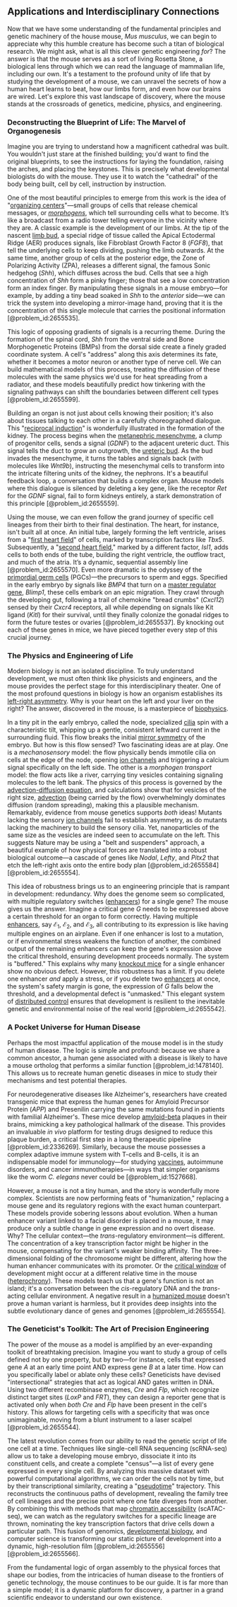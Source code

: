 ## Applications and Interdisciplinary Connections

Now that we have some understanding of the fundamental principles and genetic machinery of the house mouse, *Mus musculus*, we can begin to appreciate why this humble creature has become such a titan of biological research. We might ask, what is all this clever genetic engineering *for*? The answer is that the mouse serves as a sort of living Rosetta Stone, a biological lens through which we can read the language of mammalian life, including our own. It's a testament to the profound unity of life that by studying the development of a mouse, we can unravel the secrets of how a human heart learns to beat, how our limbs form, and even how our brains are wired. Let's explore this vast landscape of discovery, where the mouse stands at the crossroads of genetics, medicine, physics, and engineering.

### Deconstructing the Blueprint of Life: The Marvel of Organogenesis

Imagine you are trying to understand how a magnificent cathedral was built. You wouldn't just stare at the finished building; you'd want to find the original blueprints, to see the instructions for laying the foundation, raising the arches, and placing the keystones. This is precisely what developmental biologists do with the mouse. They use it to watch the "cathedral" of the body being built, cell by cell, instruction by instruction.

One of the most beautiful principles to emerge from this work is the idea of "[organizing centers](@article_id:274866)"—small groups of cells that release chemical messages, or *[morphogens](@article_id:148619)*, which tell surrounding cells what to become. It’s like a broadcast from a radio tower telling everyone in the vicinity where they are. A classic example is the development of our limbs. At the tip of the nascent [limb bud](@article_id:267751), a special ridge of tissue called the Apical Ectodermal Ridge (AER) produces signals, like Fibroblast Growth Factor 8 (*FGF8*), that tell the underlying cells to keep dividing, pushing the limb outwards. At the same time, another group of cells at the posterior edge, the Zone of Polarizing Activity (ZPA), releases a different signal, the famous Sonic hedgehog (*Shh*), which diffuses across the bud. Cells that see a high concentration of *Shh* form a pinky finger; those that see a low concentration form an index finger. By manipulating these signals in a mouse embryo—for example, by adding a tiny bead soaked in *Shh* to the *anterior* side—we can trick the system into developing a mirror-image hand, proving that it is the concentration of this single molecule that carries the positional information [@problem_id:2655535].

This logic of opposing gradients of signals is a recurring theme. During the formation of the spinal cord, *Shh* from the ventral side and Bone Morphogenetic Proteins (BMPs) from the dorsal side create a finely graded coordinate system. A cell's "address" along this axis determines its fate, whether it becomes a motor neuron or another type of nerve cell. We can build mathematical models of this process, treating the diffusion of these molecules with the same physics we'd use for heat spreading from a radiator, and these models beautifully predict how tinkering with the signaling pathways can shift the boundaries between different cell types [@problem_id:2655599].

Building an organ is not just about cells knowing their position; it's also about tissues talking to each other in a carefully choreographed dialogue. This "[reciprocal induction](@article_id:184387)" is wonderfully illustrated in the formation of the kidney. The process begins when the [metanephric mesenchyme](@article_id:192389), a clump of progenitor cells, sends a signal (*GDNF*) to the adjacent ureteric duct. This signal tells the duct to grow an outgrowth, the [ureteric bud](@article_id:190720). As the bud invades the mesenchyme, it turns the tables and signals back (with molecules like *Wnt9b*), instructing the mesenchymal cells to transform into the intricate filtering units of the kidney, the nephrons. It's a beautiful feedback loop, a conversation that builds a complex organ. Mouse models where this dialogue is silenced by deleting a key gene, like the receptor *Ret* for the *GDNF* signal, fail to form kidneys entirely, a stark demonstration of this principle [@problem_id:2655559].

Using the mouse, we can even follow the grand journey of specific cell lineages from their birth to their final destination. The heart, for instance, isn't built all at once. An initial tube, largely forming the left ventricle, arises from a "[first heart field](@article_id:272483)" of cells, marked by transcription factors like *Tbx5*. Subsequently, a "[second heart field](@article_id:260936)," marked by a different factor, *Isl1*, adds cells to both ends of the tube, building the right ventricle, the outflow tract, and much of the atria. It’s a dynamic, sequential assembly line [@problem_id:2655570]. Even more dramatic is the odyssey of the [primordial germ cells](@article_id:194061) (PGCs)—the precursors to sperm and eggs. Specified in the early embryo by signals like *BMP4* that turn on a [master regulator gene](@article_id:270336), *Blimp1*, these cells embark on an epic migration. They crawl through the developing gut, following a trail of chemokine "bread crumbs" (*Cxcl12*) sensed by their *Cxcr4* receptors, all while depending on signals like Kit ligand (*Kitl*) for their survival, until they finally colonize the gonadal ridges to form the future testes or ovaries [@problem_id:2655537]. By knocking out each of these genes in mice, we have pieced together every step of this crucial journey.

### The Physics and Engineering of Life

Modern biology is not an isolated discipline. To truly understand development, we must often think like physicists and engineers, and the mouse provides the perfect stage for this interdisciplinary theater. One of the most profound questions in biology is how an organism establishes its [left-right asymmetry](@article_id:267407). Why is your heart on the left and your liver on the right? The answer, discovered in the mouse, is a masterpiece of [biophysics](@article_id:154444).

In a tiny pit in the early embryo, called the node, specialized [cilia](@article_id:137005) spin with a characteristic tilt, whipping up a gentle, consistent leftward current in the surrounding fluid. This flow breaks the initial [mirror symmetry](@article_id:158236) of the embryo. But how is this flow sensed? Two fascinating ideas are at play. One is a *mechanosensory* model: the flow physically bends immotile cilia on cells at the edge of the node, opening [ion channels](@article_id:143768) and triggering a calcium signal specifically on the left side. The other is a *morphogen transport* model: the flow acts like a river, carrying tiny vesicles containing signaling molecules to the left bank. The physics of this process is governed by the [advection-diffusion equation](@article_id:143508), and calculations show that for vesicles of the right size, [advection](@article_id:269532) (being carried by the flow) overwhelmingly dominates diffusion (random spreading), making this a plausible mechanism. Remarkably, evidence from mouse genetics supports *both* ideas! Mutants lacking the sensory [ion channels](@article_id:143768) fail to establish asymmetry, as do mutants lacking the machinery to build the sensory cilia. Yet, nanoparticles of the same size as the vesicles are indeed seen to accumulate on the left. This suggests Nature may be using a "belt and suspenders" approach, a beautiful example of how physical forces are translated into a robust biological outcome—a cascade of genes like *Nodal*, *Lefty*, and *Pitx2* that etch the left-right axis onto the entire body plan [@problem_id:2655584] [@problem_id:2655554].

This idea of robustness brings us to an engineering principle that is rampant in development: redundancy. Why does the genome seem so complicated, with multiple regulatory switches ([enhancers](@article_id:139705)) for a single gene? The mouse gives us the answer. Imagine a critical gene $G$ needs to be expressed above a certain threshold for an organ to form correctly. Having multiple [enhancers](@article_id:139705), say $\mathcal{E}_1$, $\mathcal{E}_2$, and $\mathcal{E}_3$, all contributing to its expression is like having multiple engines on an airplane. Even if one enhancer is lost to a mutation, or if environmental stress weakens the function of another, the combined output of the remaining enhancers can keep the gene's expression above the critical threshold, ensuring development proceeds normally. The system is "buffered." This explains why many [knockout mice](@article_id:169506) for a single enhancer show no obvious defect. However, this robustness has a limit. If you delete one enhancer *and* apply a stress, or if you delete two [enhancers](@article_id:139705) at once, the system's safety margin is gone, the expression of $G$ falls below the threshold, and a developmental defect is "unmasked." This elegant system of [distributed control](@article_id:166678) ensures that development is resilient to the inevitable genetic and environmental noise of the real world [@problem_id:2655542].

### A Pocket Universe for Human Disease

Perhaps the most impactful application of the mouse model is in the study of human disease. The logic is simple and profound: because we share a common ancestor, a human gene associated with a disease is likely to have a mouse ortholog that performs a similar function [@problem_id:1478140]. This allows us to recreate human genetic diseases in mice to study their mechanisms and test potential therapies.

For neurodegenerative diseases like Alzheimer's, researchers have created transgenic mice that express the human genes for Amyloid Precursor Protein ($APP$) and Presenilin carrying the same mutations found in patients with familial Alzheimer's. These mice develop [amyloid-beta](@article_id:192674) plaques in their brains, mimicking a key pathological hallmark of the disease. This provides an invaluable *in vivo* platform for testing drugs designed to reduce this plaque burden, a critical first step in a long therapeutic pipeline [@problem_id:2336269]. Similarly, because the mouse possesses a complex adaptive immune system with T-cells and B-cells, it is an indispensable model for immunology—for studying [vaccines](@article_id:176602), autoimmune disorders, and cancer immunotherapies—in ways that simpler organisms like the worm *C. elegans* never could be [@problem_id:1527668].

However, a mouse is not a tiny human, and the story is wonderfully more complex. Scientists are now performing feats of "humanization," replacing a mouse gene and its regulatory regions with the exact human counterpart. These models provide sobering lessons about evolution. When a human enhancer variant linked to a facial disorder is placed in a mouse, it may produce only a subtle change in gene expression and no overt disease. Why? The cellular context—the *trans*-regulatory environment—is different. The concentration of a key transcription factor might be higher in the mouse, compensating for the variant's weaker binding affinity. The three-dimensional folding of the chromosome might be different, altering how the human enhancer communicates with its promoter. Or the [critical window](@article_id:196342) of development might occur at a different relative time in the mouse ([heterochrony](@article_id:145228)). These models teach us that a gene's function is not an island; it's a conversation between the *cis*-regulatory DNA and the *trans*-acting cellular environment. A negative result in a [humanized mouse](@article_id:183789) doesn't prove a human variant is harmless, but it provides deep insights into the subtle evolutionary dance of genes and genomes [@problem_id:2655554].

### The Geneticist's Toolkit: The Art of Precision Engineering

The power of the mouse as a model is amplified by an ever-expanding toolkit of breathtaking precision. Imagine you want to study a group of cells defined not by one property, but by two—for instance, cells that expressed gene $A$ at an early time point AND express gene $B$ at a later time. How can you specifically label or ablate only these cells? Geneticists have devised "intersectional" strategies that act as logical AND gates written in DNA. Using two different recombinase enzymes, *Cre* and *Flp*, which recognize distinct target sites (*LoxP* and *FRT*), they can design a reporter gene that is activated only when *both* *Cre* and *Flp* have been present in the cell's history. This allows for targeting cells with a specificity that was once unimaginable, moving from a blunt instrument to a laser scalpel [@problem_id:2655544].

The latest revolution comes from our ability to read the genetic script of life one cell at a time. Techniques like single-cell RNA sequencing (scRNA-seq) allow us to take a developing mouse embryo, dissociate it into its constituent cells, and create a complete "census"—a list of every gene expressed in every single cell. By analyzing this massive dataset with powerful computational algorithms, we can order the cells not by time, but by their transcriptional similarity, creating a "[pseudotime](@article_id:261869)" trajectory. This reconstructs the continuous paths of development, revealing the family tree of cell lineages and the precise point where one fate diverges from another. By combining this with methods that map [chromatin accessibility](@article_id:163016) (scATAC-seq), we can watch as the regulatory switches for a specific lineage are thrown, nominating the key transcription factors that drive cells down a particular path. This fusion of genomics, [developmental biology](@article_id:141368), and computer science is transforming our static picture of development into a dynamic, high-resolution film [@problem_id:2655556] [@problem_id:2655566].

From the fundamental logic of organ assembly to the physical forces that shape our bodies, from the intricacies of human disease to the frontiers of genetic technology, the mouse continues to be our guide. It is far more than a simple model; it is a dynamic platform for discovery, a partner in a grand scientific endeavor to understand our own existence.